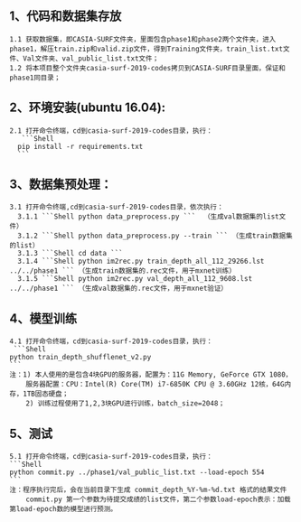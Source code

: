 
## 1、代码和数据集存放
    1.1 获取数据集，即CASIA-SURF文件夹，里面包含phase1和phase2两个文件夹，进入phase1，解压train.zip和valid.zip文件，得到Training文件夹，train_list.txt文件、Val文件夹、val_public_list.txt文件；
    1.2 将本项目整个文件夹casia-surf-2019-codes拷贝到CASIA-SURF目录里面，保证和phase1同目录；

## 2、环境安装(ubuntu 16.04):
    2.1 打开命令终端，cd到casia-surf-2019-codes目录，执行： 
       ```Shell
      pip install -r requirements.txt
      ```

## 3、数据集预处理：
    3.1 打开命令终端,cd到casia-surf-2019-codes目录，依次执行：
      3.1.1 ```Shell python data_preprocess.py ```  （生成val数据集的list文件）
      3.1.2 ```Shell python data_preprocess.py --train ``` （生成train数据集的list）
      3.1.3 ```Shell cd data ```
      3.1.4 ```Shell python im2rec.py train_depth_all_112_29266.lst ../../phase1 ``` （生成train数据集的.rec文件，用于mxnet训练）
      3.1.5 ```Shell python im2rec.py val_depth_all_112_9608.lst ../../phase1 ``` （生成val数据集的.rec文件，用于mxnet验证）

## 4、模型训练
    4.1 打开命令终端，cd到casia-surf-2019-codes目录，执行： 
     ```Shell
    python train_depth_shufflenet_v2.py
    ```
	注：1) 本人使用的是包含4块GPU的服务器，配置为：11G Memory, GeForce GTX 1080，
	    服务器配置：CPU：Intel(R) Core(TM) i7-6850K CPU @ 3.60GHz 12核，64G内存，1TB固态硬盘；
	    2) 训练过程使用了1,2,3块GPU进行训练，batch_size=2048；
	
## 5、测试
    5.1 打开命令终端，cd到casia-surf-2019-codes目录，执行： 
    ```Shell
    python commit.py ../phase1/val_public_list.txt --load-epoch 554
    ```
	注：程序执行完后，会在当前目录下生成 commit_depth_%Y-%m-%d.txt 格式的结果文件
	    commit.py 第一个参数为待提交成绩的list文件，第二个参数load-epoch表示：加载第load-epoch数的模型进行预测。

